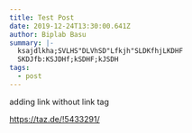 ```yaml
---
title: Test Post
date: 2019-12-24T13:30:00.641Z
author: Biplab Basu
summary: |-
  ksajdlkha;SVLHS"DLVhSD"Lfkjh"SLDKfhjLKDHF
  SKDJfb:KSJDHf;kSDHF;kJSDH
tags:
  - post
---
```

adding link without link tag

https://taz.de/!5433291/
